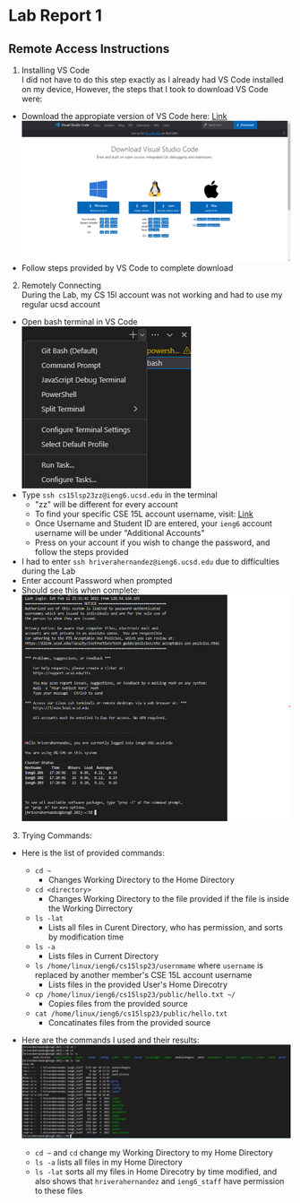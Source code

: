 # Lab Report 1
## Remote Access Instructions

1) Installing VS Code  
I did not have to do this step exactly as I already had VS Code installed on my device, However, the steps that I took to download VS Code were:
- Download the appropiate version of VS Code here: [Link](https://code.visualstudio.com/download)  
![Image](VS_Code_lab1.png)
- Follow steps provided by VS Code to complete download
  
    
2) Remotely Connecting  
During the Lab, my CS 15l account was not working and had to use my regular ucsd account
- Open bash terminal in VS Code  
![Image](Git_Bash_lab1.png)
- Type `ssh cs15lsp23zz@ieng6.ucsd.edu` in the terminal
  - "zz" will be different for every account
  - To find your specific CSE 15L account username, visit: [Link](https://sdacs.ucsd.edu/~icc/index.php)
  - Once Username and Student ID are entered, your `ieng6` account username will be under "Additional Accounts"
  - Press on your account if you wish to change the password, and follow the steps provided
- I had to enter `ssh hriverahernandez@ieng6.ucsd.edu` due to difficulties during the Lab 
- Enter account Password when prompted
- Should see this when complete:  
![Image](VS_Code_Access_Lab1.png)
  
     
3) Trying Commands:
- Here is the list of provided commands:  
  - `cd ~`
    - Changes Working Directory to the Home Directory
  - `cd <directory>`
    - Changes Working Directory to the file provided if the file is inside the Working Dirrectory
  - `ls -lat`
    - Lists all files in Curent Directory, who has permission, and sorts by modification time
  - `ls -a`
    - Lists files in Current Directory
  - `ls /home/linux/ieng6/cs15lsp23/usernmame` where `username` is replaced by another member's CSE 15L account username
    - Lists files in the provided User's Home Direcotry
  - `cp /home/linux/ieng6/cs15lsp23/public/hello.txt ~/`
    - Copies files from the provided source
  - `cat /home/linux/ieng6/cs15lsp23/public/hello.txt`
    - Concatinates files from the provided source
  
- Here are the commands I used and their results:  
![Image](Command_Results_lab1.png)
  - `cd ~` and `cd` change my Working Directory to my Home Directory
  - `ls -a` lists all files in my Home Directory
  - `ls -lat` sorts all my files in Home Direcotry by time modified, and also shows that `hriverahernandez` and `ieng6_staff` have permission to these files
